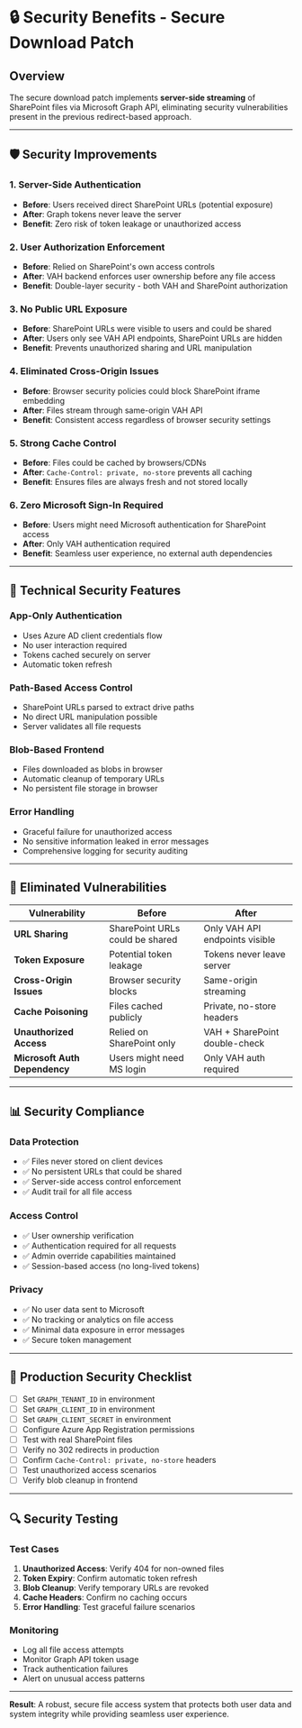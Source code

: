 # 🔒 Security Benefits - Secure Download Patch

## Overview
The secure download patch implements **server-side streaming** of SharePoint files via Microsoft Graph API, eliminating security vulnerabilities present in the previous redirect-based approach.

---

## 🛡️ **Security Improvements**

### **1. Server-Side Authentication**
- **Before**: Users received direct SharePoint URLs (potential exposure)
- **After**: Graph tokens never leave the server
- **Benefit**: Zero risk of token leakage or unauthorized access

### **2. User Authorization Enforcement**
- **Before**: Relied on SharePoint's own access controls
- **After**: VAH backend enforces user ownership before any file access
- **Benefit**: Double-layer security - both VAH and SharePoint authorization

### **3. No Public URL Exposure**
- **Before**: SharePoint URLs were visible to users and could be shared
- **After**: Users only see VAH API endpoints, SharePoint URLs are hidden
- **Benefit**: Prevents unauthorized sharing and URL manipulation

### **4. Eliminated Cross-Origin Issues**
- **Before**: Browser security policies could block SharePoint iframe embedding
- **After**: Files stream through same-origin VAH API
- **Benefit**: Consistent access regardless of browser security settings

### **5. Strong Cache Control**
- **Before**: Files could be cached by browsers/CDNs
- **After**: `Cache-Control: private, no-store` prevents all caching
- **Benefit**: Ensures files are always fresh and not stored locally

### **6. Zero Microsoft Sign-In Required**
- **Before**: Users might need Microsoft authentication for SharePoint access
- **After**: Only VAH authentication required
- **Benefit**: Seamless user experience, no external auth dependencies

---

## 🔐 **Technical Security Features**

### **App-Only Authentication**
- Uses Azure AD client credentials flow
- No user interaction required
- Tokens cached securely on server
- Automatic token refresh

### **Path-Based Access Control**
- SharePoint URLs parsed to extract drive paths
- No direct URL manipulation possible
- Server validates all file requests

### **Blob-Based Frontend**
- Files downloaded as blobs in browser
- Automatic cleanup of temporary URLs
- No persistent file storage in browser

### **Error Handling**
- Graceful failure for unauthorized access
- No sensitive information leaked in error messages
- Comprehensive logging for security auditing

---

## 🚫 **Eliminated Vulnerabilities**

| Vulnerability | Before | After |
|---------------|--------|-------|
| **URL Sharing** | SharePoint URLs could be shared | Only VAH API endpoints visible |
| **Token Exposure** | Potential token leakage | Tokens never leave server |
| **Cross-Origin Issues** | Browser security blocks | Same-origin streaming |
| **Cache Poisoning** | Files cached publicly | Private, no-store headers |
| **Unauthorized Access** | Relied on SharePoint only | VAH + SharePoint double-check |
| **Microsoft Auth Dependency** | Users might need MS login | Only VAH auth required |

---

## 📊 **Security Compliance**

### **Data Protection**
- ✅ Files never stored on client devices
- ✅ No persistent URLs that could be shared
- ✅ Server-side access control enforcement
- ✅ Audit trail for all file access

### **Access Control**
- ✅ User ownership verification
- ✅ Authentication required for all requests
- ✅ Admin override capabilities maintained
- ✅ Session-based access (no long-lived tokens)

### **Privacy**
- ✅ No user data sent to Microsoft
- ✅ No tracking or analytics on file access
- ✅ Minimal data exposure in error messages
- ✅ Secure token management

---

## 🎯 **Production Security Checklist**

- [ ] Set `GRAPH_TENANT_ID` in environment
- [ ] Set `GRAPH_CLIENT_ID` in environment  
- [ ] Set `GRAPH_CLIENT_SECRET` in environment
- [ ] Configure Azure App Registration permissions
- [ ] Test with real SharePoint files
- [ ] Verify no 302 redirects in production
- [ ] Confirm `Cache-Control: private, no-store` headers
- [ ] Test unauthorized access scenarios
- [ ] Verify blob cleanup in frontend

---

## 🔍 **Security Testing**

### **Test Cases**
1. **Unauthorized Access**: Verify 404 for non-owned files
2. **Token Expiry**: Confirm automatic token refresh
3. **Blob Cleanup**: Verify temporary URLs are revoked
4. **Cache Headers**: Confirm no caching occurs
5. **Error Handling**: Test graceful failure scenarios

### **Monitoring**
- Log all file access attempts
- Monitor Graph API token usage
- Track authentication failures
- Alert on unusual access patterns

---

**Result**: A robust, secure file access system that protects both user data and system integrity while providing seamless user experience.
